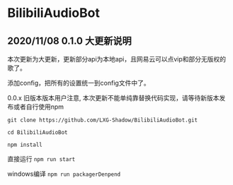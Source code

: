 # BilibiliAudioBot


## 2020/11/08 0.1.0 大更新说明

本次更新为大更新，更新部分api为本地api，且网易云可以点vip和部分无版权的歌了。

添加config，把所有的设置统一到config文件中了。

0.0.x 旧版本版本用户注意, 本次更新不能单纯靠替换代码实现，请等待新版本发布或者自行使用npm

```
git clone https://github.com/LXG-Shadow/BilibiliAudioBot.git

cd BilibiliAudioBot

npm install
````

直接运行
`
npm run start
`

windows编译
`
npm run packagerDenpend
`
